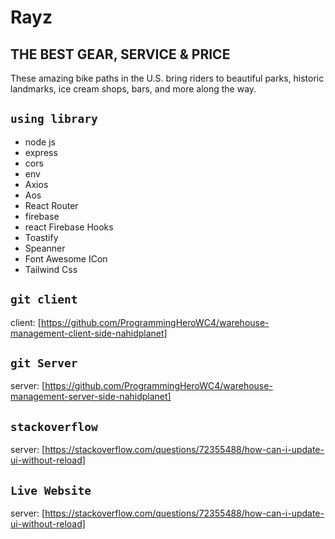 # Rayz
## THE BEST GEAR, SERVICE & PRICE

These amazing bike paths in the U.S. bring riders to beautiful parks, historic landmarks, ice cream shops, bars, and more along the way.

## `using library`
* node js
* express
* cors
* env
* Axios
* Aos 
* React Router
* firebase
* react Firebase Hooks
* Toastify
* Speanner
* Font Awesome ICon
* Tailwind Css



## `git client`
 client: [https://github.com/ProgrammingHeroWC4/warehouse-management-client-side-nahidplanet]
## `git Server`
 server: [https://github.com/ProgrammingHeroWC4/warehouse-management-server-side-nahidplanet]
## `stackoverflow`
 server: [https://stackoverflow.com/questions/72355488/how-can-i-update-ui-without-reload]
## `Live Website`
 server: [https://stackoverflow.com/questions/72355488/how-can-i-update-ui-without-reload]